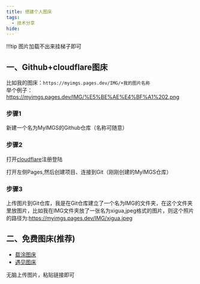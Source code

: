 ```yaml
---
title: 搭建个人图床
tags:
  - 技术分享
hide:
---
```


!!!tip
    图片加载不出来挂梯子即可

## 一、Github+cloudflare图床
比如我的图床：`https://myimgs.pages.dev/IMG/+我的图片名称`  
举个例子：https://myimgs.pages.dev/IMG/%E5%BE%AE%E4%BF%A1%202.png  

### 步骤1
新建一个名为MyIMGS的Github仓库（名称可随意）

### 步骤2   
打开[cloudflare](https://dash.cloudflare.com/)注册登陆  

打开左侧Pages,然后创建项目、连接到Git（刚刚创建的MyIMGS仓库）

### 步骤3 
上传图片到Git仓库，我是在Git仓库建立了一个名为IMG的文件夹，在这个文件夹里放图片，比如我在IMG文件夹放了一张名为xigua,jpeg格式的图片，则这个照片的路径为:https://myimgs.pages.dev/IMG/xigua.jpeg  


## 二、免费图床(推荐)
- [载涂图床](https://mcecy.com/)
- [遇见图床](https://www.hualigs.cn/)  
 
无脑上传图片，粘贴链接即可
